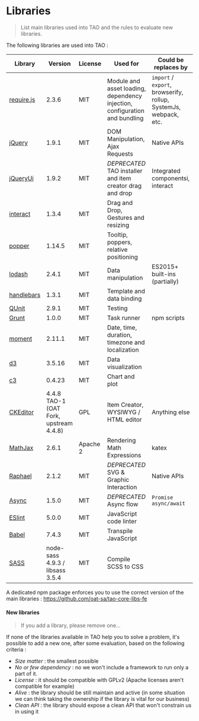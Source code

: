 <!--
authors:
    - "Bertrand Chevrier"
tags:
    Frontend Architecture:
        - "Libraries"
-->
# Libraries

> List main libraries used into TAO and the rules to evaluate new libraries.

The following libraries are used into TAO : 

| Library  | Version | License | Used for |  Could be replaces by | 
| -------- | ------- | ------- | -------- |---------------------- |
| [require.js](https://requirejs.org)  | 2.3.6  | MIT | Module and asset loading, dependency injection, configuration and bundling | `import` / `export`, browserify, rollup, SystemJs, webpack, etc.|
| [jQuery](https://jquery.com)  | 1.9.1  | MIT | DOM Manipulation, Ajax Requests | Native APIs |
| [jQueryUi](https://jqueryui.com)  | 1.9.2  | MIT |  _DEPRECATED_ TAO installer and item creator drag and drop | Integrated componentsi, interact |
| [interact](https://interactjs.io)  | 1.3.4  | MIT | Drag and Drop, Gestures and resizing|  |
| [popper](https://popper.js.org)  | 1.14.5  | MIT | Tooltip, poppers, relative positioning |  |
| [lodash](https://lodash.com)  | 2.4.1 | MIT | Data manipulation | ES2015+ built-ins (partially)  |
| [handlebars](https://handlebarsjs.com)  | 1.3.1 | MIT | Template and data binding |   |
| [QUnit](https://qunitjs.com)  | 2.9.1 | MIT | Testing |   |
| [Grunt](https://gruntjs.com)  | 1.0.0 | MIT | Task runner | npm scripts  |
| [moment](https://momentjs.com)  | 2.11.1 | MIT | Date, time, duration, timezone and localization   |   |
| [d3](https://d3js.org)  | 3.5.16 | MIT | Data visualization   |   |
| [c3](https://c3js.org)  | 0.4.23 | MIT | Chart and plot |   |
| [CKEditor](https://ckeditor.com)  | 4.4.8 TAO-1 (OAT Fork, upstream 4.4.8) | GPL |  Item Creator, WYSIWYG / HTML editor |  Anything else |
| [MathJax](https://www.mathjax.org)  | 2.6.1 | Apache 2 | Rendering Math Expressions |  katex |
| [Raphael](http://raphaeljs.com)  | 2.1.2 | MIT | _DEPRECATED_ SVG & Graphic Interaction  |  Native APIs |
| [Async](https://github.com/caolan/async)  | 1.5.0 | MIT |  _DEPRECATED_ Async flow  | `Promise` `async/await` |
| [ESlint](https://eslint.org)  | 5.0.0 | MIT | JavaScript code linter  | |
| [Babel](https://babeljs.io)  | 7.4.3 | MIT |  Transpile JavaScript  | |
| [SASS](https://sass-lang.com)  | node-sass 4.9.3 / libsass 3.5.4 | MIT |  Compile SCSS to CSS  | |

A dedicated npm package enforces you to use the correct version of the main libraries : https://github.com/oat-sa/tao-core-libs-fe

#### New libraries

> If you add a library, please remove one...

If none of the libraries available in TAO help you to solve a problem, it's possible to add a new one, after some evaluation, based on the following criteria :
- *Size matter* : the smallest possible
- *No or few dependency* : no we won't include a framework to run only a part of it.
- *License* : it should be compatible with GPLv2 (Apache licenses aren't compatible for example)
- *Alive* : the library should be still maintain and active (in some situation we can think taking the ownership if the library is vital for our business)
- *Clean API* : the library should expose a clean API that won't constrain us in using it
 

